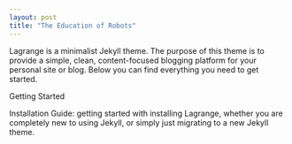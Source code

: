 ```yaml
---
layout: post
title: "The Education of Robots"
---
```


Lagrange is a minimalist Jekyll theme. The purpose of this theme is to provide a simple, clean, content-focused blogging platform for your personal site or blog. Below you can find everything you need to get started.

Getting Started

Installation Guide: getting started with installing Lagrange, whether you are completely new to using Jekyll, or simply just migrating to a new Jekyll theme.
